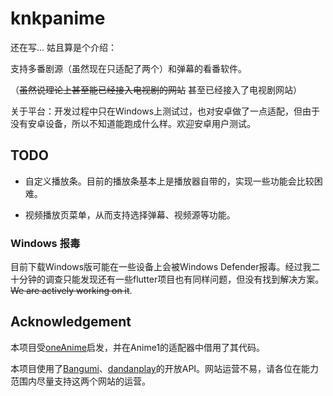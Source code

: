 # knkpanime

还在写... 姑且算是个介绍：

支持多番剧源（虽然现在只适配了两个）和弹幕的看番软件。

（~~虽然说理论上甚至能已经接入电视剧的网站~~ 甚至已经接入了电视剧网站）

关于平台：开发过程中只在Windows上测试过，也对安卓做了一点适配，但由于没有安卓设备，所以不知道能跑成什么样。欢迎安卓用户测试。

## TODO

- 自定义播放条。目前的播放条基本上是播放器自带的，实现一些功能会比较困难。

- 视频播放页菜单，从而支持选择弹幕、视频源等功能。

### Windows 报毒

目前下载Windows版可能在一些设备上会被Windows Defender报毒。经过我二十分钟的调查只能发现还有一些flutter项目也有同样问题，但没有找到解决方案。~~We are actively working on it~~.

## Acknowledgement

本项目受[oneAnime](https://github.com/Predidit/oneAnime)启发，并在Anime1的适配器中借用了其代码。

本项目使用了[Bangumi](http://bangumi.tv/)、[dandanplay](https://www.dandanplay.com/)的开放API。网站运营不易，请各位在能力范围内尽量支持这两个网站的运营。